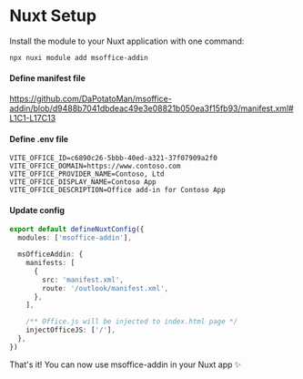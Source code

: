 # Nuxt Setup

Install the module to your Nuxt application with one command:

```bash
npx nuxi module add msoffice-addin
```

#### Define manifest file

https://github.com/DaPotatoMan/msoffice-addin/blob/d9488b7041dbdeac49e3e08821b050ea3f15fb93/manifest.xml#L1C1-L17C13

#### Define .env file

```env
VITE_OFFICE_ID=c6890c26-5bbb-40ed-a321-37f07909a2f0
VITE_OFFICE_DOMAIN=https://www.contoso.com
VITE_OFFICE_PROVIDER_NAME=Contoso, Ltd
VITE_OFFICE_DISPLAY_NAME=Contoso App
VITE_OFFICE_DESCRIPTION=Office add-in for Contoso App
```

#### Update config

```ts
export default defineNuxtConfig({
  modules: ['msoffice-addin'],

  msOfficeAddin: {
    manifests: [
      {
        src: 'manifest.xml',
        route: '/outlook/manifest.xml',
      },
    ],

    /** Office.js will be injected to index.html page */
    injectOfficeJS: ['/'],
  },
})
```

That's it! You can now use msoffice-addin in your Nuxt app ✨
